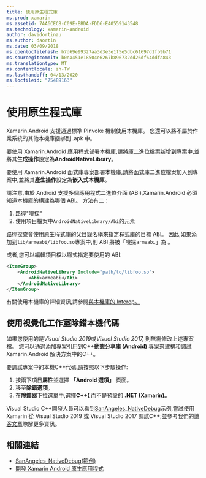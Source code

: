 ```yaml
---
title: 使用原生程式庫
ms.prod: xamarin
ms.assetid: 7AA6CEC8-C09E-BBDA-FDD6-E40559143548
ms.technology: xamarin-android
author: davidortinau
ms.author: daortin
ms.date: 03/09/2018
ms.openlocfilehash: b7d69e99327aa3d3e3e1f5e5dbc61697d1fb9b71
ms.sourcegitcommit: b0ea451e18504e6267b896732dd26df64ddfa843
ms.translationtype: MT
ms.contentlocale: zh-TW
ms.lasthandoff: 04/13/2020
ms.locfileid: "75489163"
---
```

# <a name="using-native-libraries"></a>使用原生程式庫

Xamarin.Android 支援通過標準 PInvoke 機制使用本機庫。 您還可以將不屬於作業系統的其他本機庫捆綁到 .apk 中。

要使用 Xamarin.Android 應用程式部署本機庫,請將庫二進位檔案新增到專案中,並將其**生成操作**設定為**AndroidNativeLibrary**。

要使用 Xamarin.Android 函式庫專案部署本機庫,請將函式庫二進位檔案加入到專案中,並將其**產生操作**設定為**嵌入式本機庫**。

請注意,由於 Android 支援多個應用程式二進位介面 (ABI),Xamarin.Android 必須知道本機庫的構建為哪個 ABI。
方法有二：

1. 路徑"嗅探"
1. 使用項目檔案中`AndroidNativeLibrary/Abi`的元素

路徑探查會使用原生程式庫的父目錄名稱來指定程式庫的目標 ABI。 因此,如果添加到`lib/armeabi/libfoo.so`專案中,則 ABI 將被「嗅探`armeabi`」為 。

或者,您可以編輯項目檔以顯式指定要使用的 ABI:

```xml
<ItemGroup>
    <AndroidNativeLibrary Include="path/to/libfoo.so">
        <Abi>armeabi</Abi>
    </AndroidNativeLibrary>
</ItemGroup>
```

有關使用本機庫的詳細資訊,請參閱[與本機庫的 Interop。](https://www.mono-project.com/docs/advanced/pinvoke/)

## <a name="debugging-native-code-with-visual-studio"></a>使用視覺化工作室除錯本機代碼

如果您使用的是*Visual Studio 2019*或*Visual Studio 2017,* 則無需修改上述專案檔。
您可以通過添加專案引用到C++**動態分享庫 (Android)** 專案來建構和調試 Xamarin.Android 解決方案中的C++。

要調試專案中的本機C++代碼,請按照以下步驟操作:

1. 按兩下項目**屬性**並選擇 **「Android 選項」** 頁面。
2. 移至**除錯選項**。
3. 在**除錯器**下拉選單中,選擇**C++(** 而不是預設的 **.NET (Xamarin)。**

Visual Studio C++開發人員可以看到[SanAngeles_NativeDebug](https://docs.microsoft.com/samples/xamarin/monodroid-samples/sanangeles-ndk)示例,嘗試使用 Xamarin 從 Visual Studio 2019 或 Visual Studio 2017 調試C++;並參考我們的[博客文章](https://blog.xamarin.com/build-and-debug-c-libraries-in-xamarin-android-apps-with-visual-studio-2015/)瞭解更多資訊。

## <a name="related-links"></a>相關連結

- [SanAngeles_NativeDebug(範例)](https://docs.microsoft.com/samples/xamarin/monodroid-samples/sanangeles-ndk)
- [開發 Xamarin Android 原生應用程式](https://blogs.msdn.microsoft.com/vcblog/2015/02/23/developing-xamarin-android-native-applications/)

